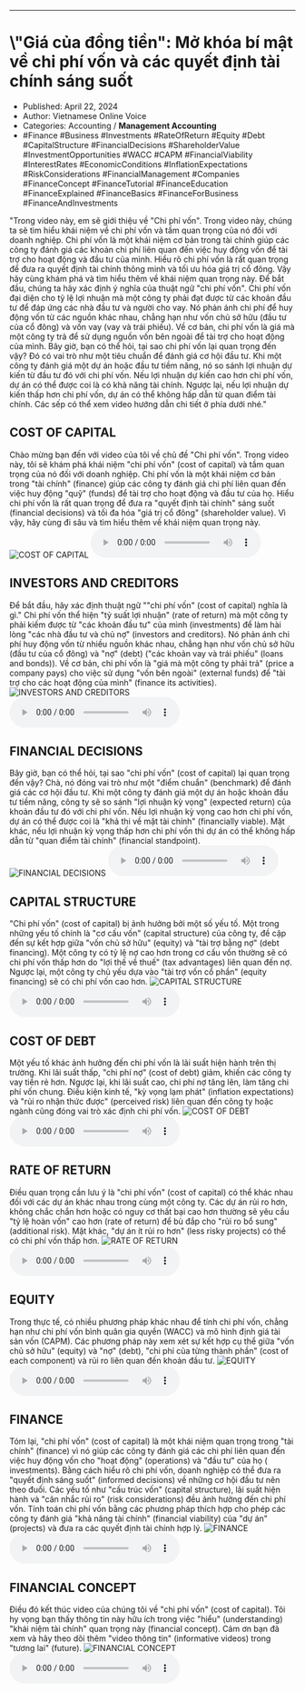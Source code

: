 
---

# \\"Giá của đồng tiền": Mở khóa bí mật về chi phí vốn và các quyết định tài chính sáng suốt

- Published: April 22, 2024
- Author: Vietnamese Online Voice
- Categories: Accounting / **Management Accounting**
- #Finance #Business #Investments #RateOfReturn #Equity #Debt #CapitalStructure #FinancialDecisions #ShareholderValue #InvestmentOpportunities #WACC #CAPM #FinancialViability #InterestRates #EconomicConditions #InflationExpectations #RiskConsiderations #FinancialManagement #Companies #FinanceConcept #FinanceTutorial #FinanceEducation #FinanceExplained #FinanceBasics #FinanceForBusiness #FinanceAndInvestments

"Trong video này, em sẽ giới thiệu về "Chi phí vốn". Trong video này, chúng ta sẽ tìm hiểu khái niệm về chi phí vốn và tầm quan trọng của nó đối với doanh nghiệp. Chi phí vốn là một khái niệm cơ bản trong tài chính giúp các công ty đánh giá các khoản chi phí liên quan đến việc huy động vốn để tài trợ cho hoạt động và đầu tư của mình. Hiểu rõ chi phí vốn là rất quan trọng để đưa ra quyết định tài chính thông minh và tối ưu hóa giá trị cổ đông. Vậy hãy cùng khám phá và tìm hiểu thêm về khái niệm quan trọng này. Để bắt đầu, chúng ta hãy xác định ý nghĩa của thuật ngữ "chi phí vốn". Chi phí vốn đại diện cho tỷ lệ lợi nhuận mà một công ty phải đạt được từ các khoản đầu tư để đáp ứng các nhà đầu tư và người cho vay. Nó phản ánh chi phí để huy động vốn từ các nguồn khác nhau, chẳng hạn như vốn chủ sở hữu (đầu tư của cổ đông) và vốn vay (vay và trái phiếu). Về cơ bản, chi phí vốn là giá mà một công ty trả để sử dụng nguồn vốn bên ngoài để tài trợ cho hoạt động của mình. Bây giờ, bạn có thể hỏi, tại sao chi phí vốn lại quan trọng đến vậy? Đó có vai trò như một tiêu chuẩn để đánh giá cơ hội đầu tư. Khi một công ty đánh giá một dự án hoặc đầu tư tiềm năng, nó so sánh lợi nhuận dự kiến từ đầu tư đó với chi phí vốn. Nếu lợi nhuận dự kiến cao hơn chi phí vốn, dự án có thể được coi là có khả năng tài chính. Ngược lại, nếu lợi nhuận dự kiến thấp hơn chi phí vốn, dự án có thể không hấp dẫn từ quan điểm tài chính. Các sếp có thể xem video hướng dẫn chi tiết ở phía dưới nhé."


## COST OF CAPITAL

Chào mừng bạn đến với video của tôi về chủ đề "Chi phí vốn". Trong video này, tôi sẽ khám phá khái niệm "chi phí vốn" (cost of capital) và tầm quan trọng của nó đối với doanh nghiệp. Chi phí vốn là một khái niệm cơ bản trong "tài chính" (finance) giúp các công ty đánh giá chi phí liên quan đến việc huy động "quỹ" (funds) để tài trợ cho hoạt động và đầu tư của họ. Hiểu chi phí vốn là rất quan trọng để đưa ra "quyết định tài chính" sáng suốt (financial decisions) và tối đa hóa "giá trị cổ đông" (shareholder value). Vì vậy, hãy cùng đi sâu và tìm hiểu thêm về khái niệm quan trọng này.
![COST OF CAPITAL](https://http-archiver-apis-production-80.schnworks.com/storage/images/transitions/2024-04-22/transition-53730478964-Montserrat-SemiBold-512DA8.jpg)
<audio controls>
    <source src="https://http-archiver-apis-production-80.schnworks.com/storage/audio/file-6374097352.mp3" type="audio/mpeg">
</audio>



## INVESTORS AND CREDITORS

Để bắt đầu, hãy xác định thuật ngữ ""chi phí vốn" (cost of capital) nghĩa là gì." Chi phí vốn thể hiện "tỷ suất lợi nhuận" (rate of return) mà một công ty phải kiếm được từ "các khoản đầu tư" của mình (investments) để làm hài lòng "các nhà đầu tư và chủ nợ" (investors and creditors). Nó phản ánh chi phí huy động vốn từ nhiều nguồn khác nhau, chẳng hạn như vốn chủ sở hữu (đầu tư của cổ đông) và "nợ" (debt) ("các khoản vay và trái phiếu" (loans and bonds)). Về cơ bản, chi phí vốn là "giá mà một công ty phải trả" (price a company pays) cho việc sử dụng "vốn bên ngoài" (external funds) để "tài trợ cho các hoạt động của mình" (finance its activities).
![INVESTORS AND CREDITORS](https://http-archiver-apis-production-80.schnworks.com/storage/images/transitions/2024-04-22/transition--38010524395-Montserrat-Medium-880E4F.jpg)
<audio controls>
    <source src="https://http-archiver-apis-production-80.schnworks.com/storage/audio/file-3641439074.mp3" type="audio/mpeg">
</audio>



## FINANCIAL DECISIONS

Bây giờ, bạn có thể hỏi, tại sao "chi phí vốn" (cost of capital) lại quan trọng đến vậy? Chà, nó đóng vai trò như một "điểm chuẩn" (benchmark) để đánh giá các cơ hội đầu tư. Khi một công ty đánh giá một dự án hoặc khoản đầu tư tiềm năng, công ty sẽ so sánh "lợi nhuận kỳ vọng" (expected return) của khoản đầu tư đó với chi phí vốn. Nếu lợi nhuận kỳ vọng cao hơn chi phí vốn, dự án có thể được coi là "khả thi về mặt tài chính" (financially viable). Mặt khác, nếu lợi nhuận kỳ vọng thấp hơn chi phí vốn thì dự án có thể không hấp dẫn từ "quan điểm tài chính" (financial standpoint).
![FINANCIAL DECISIONS](https://http-archiver-apis-production-80.schnworks.com/storage/images/transitions/2024-04-22/transition-25490716624-Montserrat-SemiBold-673AB7.jpg)
<audio controls>
    <source src="https://http-archiver-apis-production-80.schnworks.com/storage/audio/file-6017318800.mp3" type="audio/mpeg">
</audio>



## CAPITAL STRUCTURE

"Chi phí vốn" (cost of capital) bị ảnh hưởng bởi một số yếu tố. Một trong những yếu tố chính là "cơ cấu vốn" (capital structure) của công ty, đề cập đến sự kết hợp giữa "vốn chủ sở hữu" (equity) và "tài trợ bằng nợ" (debt financing). Một công ty có tỷ lệ nợ cao hơn trong cơ cấu vốn thường sẽ có chi phí vốn thấp hơn do "lợi thế về thuế" (tax advantages) liên quan đến nợ. Ngược lại, một công ty chủ yếu dựa vào "tài trợ vốn cổ phần" (equity financing) sẽ có chi phí vốn cao hơn.
![CAPITAL STRUCTURE](https://http-archiver-apis-production-80.schnworks.com/storage/images/transitions/2024-04-22/transition--6793344363-Montserrat-Thin-303F9F.jpg)
<audio controls>
    <source src="https://http-archiver-apis-production-80.schnworks.com/storage/audio/file-48856414914.mp3" type="audio/mpeg">
</audio>



## COST OF DEBT

Một yếu tố khác ảnh hưởng đến chi phí vốn là lãi suất hiện hành trên thị trường. Khi lãi suất thấp, "chi phí nợ" (cost of debt) giảm, khiến các công ty vay tiền rẻ hơn. Ngược lại, khi lãi suất cao, chi phí nợ tăng lên, làm tăng chi phí vốn chung. Điều kiện kinh tế, "kỳ vọng lạm phát" (inflation expectations) và "rủi ro nhận thức được" (perceived risk) liên quan đến công ty hoặc ngành cũng đóng vai trò xác định chi phí vốn.
![COST OF DEBT](https://http-archiver-apis-production-80.schnworks.com/storage/images/transitions/2024-04-22/transition-16647213530-Montserrat-Regular-4A148C.jpg)
<audio controls>
    <source src="https://http-archiver-apis-production-80.schnworks.com/storage/audio/file-23924617523.mp3" type="audio/mpeg">
</audio>



## RATE OF RETURN

Điều quan trọng cần lưu ý là "chi phí vốn" (cost of capital) có thể khác nhau đối với các dự án khác nhau trong cùng một công ty. Các dự án rủi ro hơn, không chắc chắn hơn hoặc có nguy cơ thất bại cao hơn thường sẽ yêu cầu "tỷ lệ hoàn vốn" cao hơn (rate of return) để bù đắp cho "rủi ro bổ sung" (additional risk). Mặt khác, "dự án ít rủi ro hơn" (less risky projects) có thể có chi phí vốn thấp hơn.
![RATE OF RETURN](https://http-archiver-apis-production-80.schnworks.com/storage/images/transitions/2024-04-22/transition-11793641062-Montserrat-Medium-283593.jpg)
<audio controls>
    <source src="https://http-archiver-apis-production-80.schnworks.com/storage/audio/file-6635812418.mp3" type="audio/mpeg">
</audio>



## EQUITY

Trong thực tế, có nhiều phương pháp khác nhau để tính chi phí vốn, chẳng hạn như chi phí vốn bình quân gia quyền (WACC) và mô hình định giá tài sản vốn (CAPM). Các phương pháp này xem xét sự kết hợp cụ thể giữa "vốn chủ sở hữu" (equity) và "nợ" (debt), "chi phí của từng thành phần" (cost of each component) và rủi ro liên quan đến khoản đầu tư.
![EQUITY](https://http-archiver-apis-production-80.schnworks.com/storage/images/transitions/2024-04-22/transition-14320386233-Montserrat-SemiBold-283593.jpg)
<audio controls>
    <source src="https://http-archiver-apis-production-80.schnworks.com/storage/audio/file-33931152667.mp3" type="audio/mpeg">
</audio>



## FINANCE

Tóm lại, "chi phí vốn" (cost of capital) là một khái niệm quan trọng trong "tài chính" (finance) vì nó giúp các công ty đánh giá các chi phí liên quan đến việc huy động vốn cho "hoạt động" (operations) và "đầu tư" của họ ( investments). Bằng cách hiểu rõ chi phí vốn, doanh nghiệp có thể đưa ra "quyết định sáng suốt" (informed decisions) về những cơ hội đầu tư nên theo đuổi. Các yếu tố như "cấu trúc vốn" (capital structure), lãi suất hiện hành và "cân nhắc rủi ro" (risk considerations) đều ảnh hưởng đến chi phí vốn. Tính toán chi phí vốn bằng các phương pháp thích hợp cho phép các công ty đánh giá "khả năng tài chính" (financial viability) của "dự án" (projects) và đưa ra các quyết định tài chính hợp lý.
![FINANCE](https://http-archiver-apis-production-80.schnworks.com/storage/images/transitions/2024-04-22/transition-35284045925-Montserrat-Regular-512DA8.jpg)
<audio controls>
    <source src="https://http-archiver-apis-production-80.schnworks.com/storage/audio/file-24943185562.mp3" type="audio/mpeg">
</audio>



## FINANCIAL CONCEPT

Điều đó kết thúc video của chúng tôi về "chi phí vốn" (cost of capital). Tôi hy vọng bạn thấy thông tin này hữu ích trong việc "hiểu" (understanding) "khái niệm tài chính" quan trọng này (financial concept). Cảm ơn bạn đã xem và hãy theo dõi thêm "video thông tin" (informative videos) trong "tương lai" (future).
![FINANCIAL CONCEPT](https://http-archiver-apis-production-80.schnworks.com/storage/images/transitions/2024-04-22/transition--13469582895-Montserrat-Black-283593.jpg)
<audio controls>
    <source src="https://http-archiver-apis-production-80.schnworks.com/storage/audio/file-5846539143.mp3" type="audio/mpeg">
</audio>

